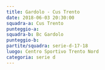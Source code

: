 ```yaml
---
title: Gardolo - Cus Trento
date: 2018-06-03 20:30:00
squadra-a: Cus Trento
punteggio-a: 
squadra-b: Bc Gardolo
punteggio-b: 
partite/squadra: serie-d-17-18
luogo: Centro Sportivo Trento Nord
categoria: serie d
---
```

